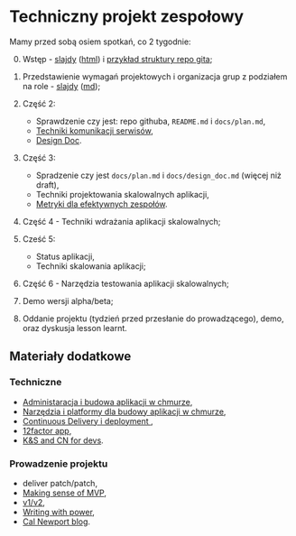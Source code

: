 # Techniczny projekt zespołowy

Mamy przed sobą osiem spotkań, co 2 tygodnie:

0. Wstęp - [slajdy](00_wstep/index.pdf) ([html](00_wstep)) i [przykład struktury repo gita](00_example);

1. Przedstawienie wymagań projektowych i organizacja grup z podziałem na role - [slajdy](01_intro/slides.pdf) ([md](01_intro/slides.md));

2. Część 2:

   - Sprawdzenie czy jest: repo githuba, `README.md` i `docs/plan.md`,
   - [Techniki komunikacji serwisów](02_srv_comm/README.md),
   - [Design Doc](02_design_doc/README.md).

3. Część 3:

   - Spradzenie czy jest `docs/plan.md` i `docs/design_doc.md` (więcej niż draft),
   - Techniki projektowania skalowalnych aplikacji,
   - [Metryki dla efektywnych zespołów](03_metrics/README.md).

4. Część 4 - Techniki wdrażania aplikacji skalowalnych;

5. Cześć 5:
   - Status aplikacji,
   - Techniki skalowania aplikacji;

6. Część 6 - Narzędzia testowania aplikacji skalowalnych;

7. Demo wersji alpha/beta;

8. Oddanie projektu (tydzień przed przesłanie do prowadzącego), demo, oraz  dyskusja lesson learnt.

## Materiały dodatkowe

### Techniczne

- [Administaracja i budowa aplikacji w chmurze](https://github.com/wojciech11/se_cloud_app_administration_and_development),
- [Narzędzia i platformy dla budowy aplikacji w chmurze](https://github.com/wojciech11/cloud_dev_tools_and_platforms),
- [Continuous Delivery i deployment ](https://github.com/wojciech11/se_continuous_delivery_and_deployment),
- [12factor app](https://12factor.net/),
- [K&S and CN for devs](https://github.com/wojciech12/workshop_kubernetes_and_cloudnative).

### Prowadzenie projektu

- deliver patch/patch,
- [Making sense of MVP](https://blog.crisp.se/2016/01/25/henrikkniberg/making-sense-of-mvp),
- [v1/v2](https://katemats.com/blog/lean-software-development-build-v1s-and-v2s),
- [Writing with power](https://www.amazon.com/Writing-Power-Techniques-Mastering-Process/dp/0195120183),
- [Cal Newport blog](https://www.calnewport.com/blog/).
